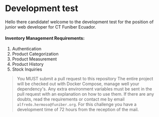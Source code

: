 # Development test

Hello there candidate! welcome to the development test for the position of junior web developer for CT Funiber Ecuador.

#### Inventory Management Requirements:

1. Authentication
2. Product Categorization
3. Product Measurement
4. Product History
5. Stock Inquiries

> You MUST submit a pull request to this repository
> The entire project will be checked out with Docker Compose, manage well your dependency's.
> Any extra environment variables must be sent in the pull request with an explanation on how to use them.
> If there are any doubts, read the requirements or contact me by email ```alfredo.hermoso@funiber.org```.
> For this challenge you have a development time of 72 hours from the reception of the mail.
